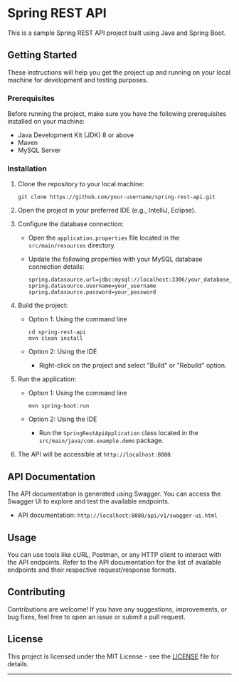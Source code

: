 # Spring REST API

This is a sample Spring REST API project built using Java and Spring Boot.

## Getting Started

These instructions will help you get the project up and running on your local machine for development and testing purposes.

### Prerequisites

Before running the project, make sure you have the following prerequisites installed on your machine:

- Java Development Kit (JDK) 8 or above
- Maven
- MySQL Server

### Installation

1. Clone the repository to your local machine:

   ```shell
   git clone https://github.com/your-username/spring-rest-api.git
   ```

2. Open the project in your preferred IDE (e.g., IntelliJ, Eclipse).

3. Configure the database connection:

   - Open the `application.properties` file located in the `src/main/resources` directory.
   - Update the following properties with your MySQL database connection details:

     ```properties
     spring.datasource.url=jdbc:mysql://localhost:3306/your_database_name
     spring.datasource.username=your_username
     spring.datasource.password=your_password
     ```

4. Build the project:

   - Option 1: Using the command line
     ```shell
     cd spring-rest-api
     mvn clean install
     ```

   - Option 2: Using the IDE
     - Right-click on the project and select "Build" or "Rebuild" option.

5. Run the application:

   - Option 1: Using the command line
     ```shell
     mvn spring-boot:run
     ```

   - Option 2: Using the IDE
     - Run the `SpringRestApiApplication` class located in the `src/main/java/com.example.demo` package.

6. The API will be accessible at `http://localhost:8080`.

## API Documentation

The API documentation is generated using Swagger. You can access the Swagger UI to explore and test the available endpoints.

- API documentation: `http://localhost:8080/api/v1/swagger-ui.html`

## Usage

You can use tools like cURL, Postman, or any HTTP client to interact with the API endpoints. Refer to the API documentation for the list of available endpoints and their respective request/response formats.

## Contributing

Contributions are welcome! If you have any suggestions, improvements, or bug fixes, feel free to open an issue or submit a pull request.

## License

This project is licensed under the MIT License - see the [LICENSE](LICENSE) file for details.

---